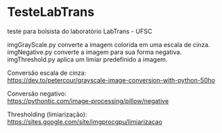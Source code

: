 # TesteLabTrans
teste para bolsista do laboratório LabTrans - UFSC

imgGrayScale.py converte a imagem colorida em uma escala de cinza.                                                                 
imgNegative.py converte a imagem para sua forma negativa.                                                                          
imgThreshold.py aplica um limiar predefinido a imagem.

Conversão escala de cinza:                                                                                                     
https://dev.to/petercour/grayscale-image-conversion-with-python-50ho                                                           

Conversão negativo:                                                                                                           
https://pythontic.com/image-processing/pillow/negative                                                                         

Thresholding (limiarização):                                                                                                    
https://sites.google.com/site/imgprocgpu/limiarizacao                                                                           
